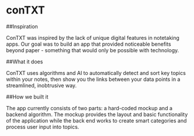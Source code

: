 # conTXT

##Inspiration

ConTXT was inspired by the lack of unique digital features in notetaking apps. Our goal was to build an app that provided noticeable benefits beyond paper - something that would only be possible with technology.

##What it does

ConTXT uses algorithms and AI to automatically detect and sort key topics within your notes, then show you the links between your data points in a streamlined, inobtrusive way.

##How we built it

The app currently consists of two parts: a hard-coded mockup and a backend algorithm. The mockup provides the layout and basic functionality of the application while the back end works to create smart categories and process user input into topics.
